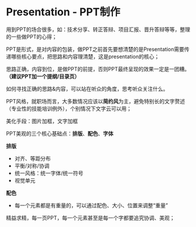 Presentation - PPT制作
====
用到PPT的场合很多，如：技术分享、转正答辩、项目汇报、晋升答辩等等，整理的一些做PPT的心得；

PPT是形式，是对内容的包装，做PPT之前首先要想清楚的是Presentation需要传递哪些核心要点，把思路和内容理清楚，这是presentation的核心；

思路正确，内容到位，是做PPT的前提，否则PPT最终呈现的效果一定是一团糟。**（建议PPT加一个提纲/目录页）**

如何寻找正确的思路&内容，可以站在听众的角度，思考听众关注什么。

PPT风格，就职场而言，大多数情况应该以**简约风**为主，避免特别长的文字赘述（专业性的技能培训例外），个别情况下文字云可以用；

美化手段：图片加框，文字加框

PPT美观的三个核心基础点：**排版**、**配色**、**字体**

**排版**<br>
- 对齐、等距分布
- 平衡/对称/协调
- 统一风格：统一字体/统一符号
- 视觉单元

**配色**<br>
- 每一个元素都是有重量的，可以通过配色、大小、位置来调整“重量”



精益求精，每一页PPT，每一个元素甚至是每一个字都要追究协调、美观；
